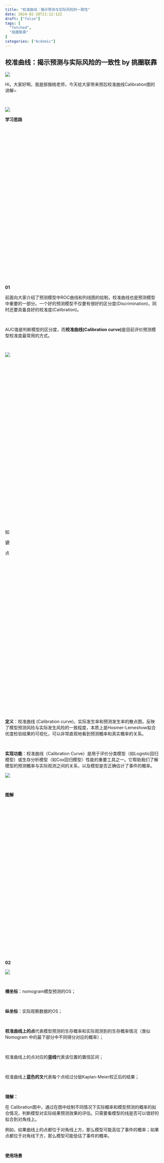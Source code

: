 ```yaml
---
title: "校准曲线：揭示预测与实际风险的一致性"
date: 2024-02-28T21:12:12Z
draft: ["false"]
tags: [
  "fetched",
  "挑圈联靠"
]
categories: ["Acdemic"]
---
```

校准曲线：揭示预测与实际风险的一致性 by 挑圈联靠
------
<div><section data-mpa-powered-by="yiban.io"><section powered-by="xiumi.us"><section><img data-imgfileid="100152564" data-ratio="0.42592592592592593" data-s="300,640" data-src="https://mmbiz.qpic.cn/sz_mmbiz_png/OOT9X8luDTDH9Pw2OUTDsSno2unNOFJg3vOYZGE56RicgrbiaNoGlYNnzuxHAYvrqWpLuO3tzLSe3aNSia2XLwQVQ/640?wx_fmt=png&amp;from=appmsg" data-type="png" data-w="1080" src="https://mmbiz.qpic.cn/sz_mmbiz_png/OOT9X8luDTDH9Pw2OUTDsSno2unNOFJg3vOYZGE56RicgrbiaNoGlYNnzuxHAYvrqWpLuO3tzLSe3aNSia2XLwQVQ/640?wx_fmt=png&amp;from=appmsg"></section></section><p powered-by="xiumi.us">Hi，大家好啊，我是猕猴桃老师，今天给大家带来预后校准曲线Calibration图的讲解~</p><p><br></p><section powered-by="xiumi.us"><section><img data-imgfileid="100152566" data-ratio="1" data-s="300,640" data-src="https://mmbiz.qpic.cn/mmbiz_svg/Hp9HAaP9GFAkyux7ibqhbcpVaShelOo2AV2WvJMOicUiaALHgaovxCZYIaSu8AbiaygoDyz0InA8hQ2PzJrGb4NPAmsSTdvZd2gq/640?wx_fmt=svg&amp;from=appmsg" data-type="svg" data-w="150" src="https://mmbiz.qpic.cn/mmbiz_svg/Hp9HAaP9GFAkyux7ibqhbcpVaShelOo2AV2WvJMOicUiaALHgaovxCZYIaSu8AbiaygoDyz0InA8hQ2PzJrGb4NPAmsSTdvZd2gq/640?wx_fmt=svg&amp;from=appmsg"></section></section><section powered-by="xiumi.us"><section><section powered-by="xiumi.us"><p><strong>学习思路</strong></p></section></section><section><section powered-by="xiumi.us"><section><svg viewbox="0 0 1 1"></svg></section></section></section><section><section powered-by="xiumi.us"><section><p><strong>01</strong></p></section></section></section></section><section powered-by="xiumi.us"><p>前面向大家介绍了预测模型中ROC曲线和列线图的绘制，校准曲线也是预测模型中重要的一部分。一个好的预测模型不仅要有很好的区分度(Discrimination)，同时还要具备良好的校准度(Calibration)。</p><p><br></p><p>AUC值是判断模型的区分度，而<strong><span>校准曲线(Calibration curve)</span></strong>是目前评价预测模型校准度最常用的方式。</p><p><br></p><p><img data-galleryid="" data-imgfileid="100152572" data-ratio="0.4255555555555556" data-s="300,640" data-src="https://mmbiz.qpic.cn/sz_mmbiz_png/OOT9X8luDTDH9Pw2OUTDsSno2unNOFJgHsTu4lFzDpqVJC97hL7XfCicFId2l8LcibHALxBHT5kJ7mKxqQl60T3g/640?wx_fmt=png&amp;from=appmsg" data-type="png" data-w="900" src="https://mmbiz.qpic.cn/sz_mmbiz_png/OOT9X8luDTDH9Pw2OUTDsSno2unNOFJgHsTu4lFzDpqVJC97hL7XfCicFId2l8LcibHALxBHT5kJ7mKxqQl60T3g/640?wx_fmt=png&amp;from=appmsg"></p><p><br></p></section><section powered-by="xiumi.us"><section><section powered-by="xiumi.us"><section><svg viewbox="0 0 1 1"></svg></section><section><section powered-by="xiumi.us"><section><p>知</p></section></section></section><section><section powered-by="xiumi.us"><section><p><strong>识</strong></p></section></section></section><section><section powered-by="xiumi.us"><section><p>点</p></section></section></section><section><svg viewbox="0 0 1 1"></svg></section></section></section></section><section powered-by="xiumi.us"><section><section powered-by="xiumi.us"><section><p><span><strong>定义</strong></span><span>：</span>校准曲线 (Calibration curve)，实际发生率和预测发生率的散点图，反映了模型预测风险与实际发生风险的一致程度，本质上是Hosmer-Lemeshow拟合优度检验结果的可视化，可以非常直观地看到预测概率和真实概率的关系。</p><p><br></p><p><span><strong>实现功能</strong></span>：校准曲线（Calibration Curve）是用于评价分类模型（如Logistic回归模型）或生存分析模型（如Cox回归模型）性能的重要工具之一。它帮助我们了解模型的预测概率与实际观测之间的关系，以及模型是否正确估计了事件的概率。</p></section></section></section><section><section powered-by="xiumi.us"><section><img data-imgfileid="100152562" data-ratio="1.07" data-s="300,640" data-src="https://mmbiz.qpic.cn/sz_mmbiz_png/OOT9X8luDTDH9Pw2OUTDsSno2unNOFJgtH93TxgoS1VhfJicWEFpCZRP9XTyMIKiaulTdYKkhaeabwJA0z85ynBQ/640?wx_fmt=png&amp;from=appmsg" data-type="png" data-w="500" src="https://mmbiz.qpic.cn/sz_mmbiz_png/OOT9X8luDTDH9Pw2OUTDsSno2unNOFJgtH93TxgoS1VhfJicWEFpCZRP9XTyMIKiaulTdYKkhaeabwJA0z85ynBQ/640?wx_fmt=png&amp;from=appmsg"></section></section></section></section><p powered-by="xiumi.us"><br></p><section powered-by="xiumi.us"><section><section powered-by="xiumi.us"><p><strong>图解</strong></p></section></section><section><section powered-by="xiumi.us"><section><svg viewbox="0 0 1 1"></svg></section></section></section><section><section powered-by="xiumi.us"><section><p><strong>02</strong></p></section></section></section></section><section powered-by="xiumi.us"><section><img data-imgfileid="100152565" data-ratio="0.9677871148459384" data-s="300,640" data-src="https://mmbiz.qpic.cn/sz_mmbiz_png/OOT9X8luDTDH9Pw2OUTDsSno2unNOFJgz4dUDIZ7brQxnr2OIkc6uxrXM32ibKIIvMnqxdonZQKeX2IezLhDGuQ/640?wx_fmt=png&amp;from=appmsg" data-type="png" data-w="714" src="https://mmbiz.qpic.cn/sz_mmbiz_png/OOT9X8luDTDH9Pw2OUTDsSno2unNOFJgz4dUDIZ7brQxnr2OIkc6uxrXM32ibKIIvMnqxdonZQKeX2IezLhDGuQ/640?wx_fmt=png&amp;from=appmsg"></section></section><p powered-by="xiumi.us"><br></p><section powered-by="xiumi.us"><p><strong><span>横坐标</span></strong>：nomogram模型预测的OS；</p><p><br></p><p><strong><span>纵坐标</span></strong>：实际观察数据的OS；</p><p><br></p><p><span><strong>校准曲线上的点</strong></span>代表模型预测的生存概率和实际观测到的生存概率情况（类似 Nomogram 中的最下部分中不同得分对应的概率）；</p><p><br></p><p>校准曲线上的点对应的<strong><span>竖线</span></strong>代表该位置的置信区间；</p><p><br></p><p>校准曲线上<strong><span>蓝色的叉</span></strong>代表每个点经过分层Kaplan-Meier校正后的结果；</p><p><br></p><p><strong><span>理解：</span></strong></p><p>在 Calibration图中，通过在图中绘制不同情况下实际概率和模型预测的概率的拟合情况，判断模型对实际结果预测效果的评估。只需要看模型的线是否可以很好的拟合到对角线上。</p><p>例如，如果曲线上的点都位于对角线上方，那么模型可能高估了事件的概率；如果点都位于对角线下方，那么模型可能低估了事件的概率。</p><p><br></p></section><section powered-by="xiumi.us"><section><section powered-by="xiumi.us"><p><strong>使用场景</strong></p></section></section><section><section powered-by="xiumi.us"><section><svg viewbox="0 0 1 1"></svg></section></section></section><section><section powered-by="xiumi.us"><section><p><strong>03</strong></p></section></section></section></section><section powered-by="xiumi.us"><p><span><strong>预测模型评估</strong>：</span>评估预测模型的准确性。比较预测模型给出的预测患者预后概率与实际观察到的患者预后情况之间的差异，可以了解模型在预测预后方面的准确性。</p><p><br></p><p><span><strong>模型校准度评估</strong>：</span>评估预测模型的校准度。校准度表示预测模型的预测结果与实际观察结果的一致性程度。观察预后校准曲线上的曲线拟合程度，可以判断预测模型在各个预测概率范围内的校准度。</p><p><br></p><p><span><strong>模型改进</strong>：</span>发现预测模型在某些预测概率范围内存在偏差或误差。基于这些观察结果，可对模型进行改进，调整模型的参数或重新选择特征，以提高模型的预测准确性和校准度。</p><p><br></p></section><section powered-by="xiumi.us"><section><section powered-by="xiumi.us"><p><strong>图表绘制和讲解</strong></p></section></section><section><section powered-by="xiumi.us"><section><svg viewbox="0 0 1 1"></svg></section></section></section><section><section powered-by="xiumi.us"><section><p><strong>04</strong></p></section></section></section></section><section powered-by="xiumi.us"><p>生信图表的绘制一直都是很多刚入门的新手会头疼的问题。</p><p> </p><p>不知道怎么做图？拿着数据手足无措？</p><p> </p><p>这就来教你解决！</p><p><br></p></section><section powered-by="xiumi.us"><section><iframe data-vidtype="2" data-mpvid="wxv_3345464628242038786" data-cover="http%3A%2F%2Fmmbiz.qpic.cn%2Fsz_mmbiz_jpg%2FOOT9X8luDTDH9Pw2OUTDsSno2unNOFJgWICz70jXQxYAsofQgZib7iahmMRkCodV0lk7XMINv8pnSuKga3uO0D4A%2F0%3Fwx_fmt%3Djpeg" allowfullscreen="" frameborder="0" data-ratio="1.7777777777777777" data-w="1280" data-src="https://mp.weixin.qq.com/mp/readtemplate?t=pages/video_player_tmpl&amp;action=mpvideo&amp;auto=0&amp;vid=wxv_3345464628242038786"></iframe></section><p><br></p><p>从让大家记住学会的角度出发，建议先登录网站自己绘制一次，然后再参照视频比对一下自己的绘制过程是否一致哦！</p><p><br></p></section><section powered-by="xiumi.us"><section><iframe data-vidtype="2" data-mpvid="wxv_3345465232909680640" data-cover="http%3A%2F%2Fmmbiz.qpic.cn%2Fsz_mmbiz_jpg%2FOOT9X8luDTDH9Pw2OUTDsSno2unNOFJgz2Lb2pib2LbwcfKZwXUjZcceWGGib1ENDiaJZGwGeAbAERHV9Tb3oNGbw%2F0%3Fwx_fmt%3Djpeg" allowfullscreen="" frameborder="0" data-ratio="1.7777777777777777" data-w="1280" data-src="https://mp.weixin.qq.com/mp/readtemplate?t=pages/video_player_tmpl&amp;action=mpvideo&amp;auto=0&amp;vid=wxv_3345465232909680640"></iframe></section><p><br></p></section><section powered-by="xiumi.us"><section><section powered-by="xiumi.us"><p><strong>看图实战</strong></p></section></section><section><section powered-by="xiumi.us"><section><svg viewbox="0 0 1 1"></svg></section></section></section><section><section powered-by="xiumi.us"><section><p><strong>05</strong></p></section></section></section></section><section powered-by="xiumi.us"><p><strong>例1</strong></p><p><strong><span>Malamon et al. EBioMedicine. PMID: 36870199.</span></strong><span></span></p></section><section powered-by="xiumi.us"><section><img data-imgfileid="100152570" data-ratio="1.7942583732057416" data-s="300,640" data-src="https://mmbiz.qpic.cn/sz_mmbiz_png/OOT9X8luDTDH9Pw2OUTDsSno2unNOFJgOibdqWQn46NHQcyxxIxtZbJWhQKDWfJ7bGVrOhqwzZfkXoQ0A7YjnOA/640?wx_fmt=png&amp;from=appmsg" data-type="png" data-w="627" src="https://mmbiz.qpic.cn/sz_mmbiz_png/OOT9X8luDTDH9Pw2OUTDsSno2unNOFJgOibdqWQn46NHQcyxxIxtZbJWhQKDWfJ7bGVrOhqwzZfkXoQ0A7YjnOA/640?wx_fmt=png&amp;from=appmsg"></section></section><p powered-by="xiumi.us"><br></p><section powered-by="xiumi.us"><p><strong><span>图中元素解释：</span></strong></p><p><span>在5年模型中(图 2a)，第5层的中位存活率为88.98%，第4层的中位存活率为80.37%，第3层的中位存活率为69.78%，第2层的中位存活率为58.81%，第1层的中位存活率为37.69%。10年模型(图 2b)得出第5层的中位生存率为86.2%。第4层的中位生存率为78%，第3层的中位生存率为68.8%，第2层的中位生存率为59.8%，第1层的中位生存率为41.1%。在5年和10年模型中，L-EPTS 概率与5级平均存活天数的相关性分别为96% 和99%。5年时，有1231名(4.67%)患者的L-EPTS概率等于或小于50%。10年时，42785 名患者(91.75%)的LEPTS概率等于或大于50%。</span></p><p><br></p><p><strong><span>另附结果描述：</span></strong></p><p><strong><span>图注描述：</span></strong></p><p><span>Fig. 2: Calibration of the five-tiered ranking system. The estimated median survival probability (EMSP) was calculated for all patients in the discovery cohorts (N = 26,372 and N = 46,329) and is provided as a function of mean survival years per tier for all 5-year (a) and 10- year (b) predictions. We defined the five-tiered thresholds by selecting the maximum correlation between the median survival probability and the mean years survived at 10-years post-transplant. The following tier thresholds were assigned: 5 (EMSP &gt; 0.85), 4 (EMSP &gt; 0.75 and ≤0.85), 3 (EMSP &gt; 0.65 and ≤ 0.75), 2 (EMSP &gt; 0.5 and ≤0.65), and 1 (EMSP ≤ 0.5). The goodness-of-fit (R2 ) was calculated using linear regression and reported at 0.96 and 0.99 for 5- and 10-years post-transplant.</span></p><p><strong><span>结果描述：</span></strong></p><p><span>The mean survival days per tier are presented in Fig. 2. In the 5-year model (Fig. 2a), tier 5 had a median survival of 88.98%, tier 4 had median survival of 80.37%, tier 3 had a median survival of 69.78%, tier 2 had a median survival of 58.81%, and tier 1 had a median survival of 37.69%. The 10-year model (Fig. 2b) yielded a median survival of 86.2% for tier 5. Tier 4 had a median survival of 78%, tier 3 had a median survival of 68.8%, tier 2 had a median survival of 59.8%, and tier 1 had a median survival of 41.1%. L-EPTS probability was 96% and 99% correlated to the mean survival days across the 5 tiers for the 5-year and 10-year models, respectively. At 5-years, 1231 (4.67%) patients had an equal to or less than 50% L-EPTS probability. At 10-years, 42,785 (91.75%) patients had equal to or greater than 50% LEPTS probability.</span></p><p><br></p></section><section powered-by="xiumi.us"><p><strong>例2</strong></p><p><strong><span>Rentroia-Pacheco et al. EClinicalMedicine. PMID: 37662519.</span></strong><span></span></p></section><section powered-by="xiumi.us"><section><img data-imgfileid="100152569" data-ratio="0.9218472468916519" data-s="300,640" data-src="https://mmbiz.qpic.cn/sz_mmbiz_png/OOT9X8luDTDH9Pw2OUTDsSno2unNOFJgSfunMWWqFPje9c6YTYTw1KRRoSztENIZmPl76FTlN1a4xib3KyDI98w/640?wx_fmt=png&amp;from=appmsg" data-type="png" data-w="563" src="https://mmbiz.qpic.cn/sz_mmbiz_png/OOT9X8luDTDH9Pw2OUTDsSno2unNOFJgSfunMWWqFPje9c6YTYTw1KRRoSztENIZmPl76FTlN1a4xib3KyDI98w/640?wx_fmt=png&amp;from=appmsg"></section></section><section powered-by="xiumi.us"><p><strong><span>图中元素解释：</span></strong></p><p><span>该模型校准良好：3 年校准斜率为0.96 (95% CI 0.76-1.16)。观察值与预期值之比 (O/E比)为 0.82 (95% CI 0.58-1.06)，表明该模型略微高估了该队列中的转移事件，尤其是在较高的转移风险范围内。</span></p><p><span><br></span></p><p><strong><span>另附结果描述：</span></strong><span><br></span></p><p><strong><span>图注描述：</span></strong></p><p><span>Fig. 1: Calibration plot. Calibration plot comparing observed metastatic events in the validation cohort with metastatic events predicted by the absolute risk model (in blue) and the Brigham Women’s Hospital (BWH) staging (in pink). The histogram on the bottom shows the distribution of predicted risk probabilities. Patients were grouped into 10 groups of similar size (approximately 70 patients per group). Weighted average predicted metastatic probability and weighted Kaplan–Meier survival estimates were computed for each group. Confidence intervals correspond to the 95% confidence intervals of the Kaplan–Meier survival estimates for each group.</span></p><p><strong><span>结果描述：</span></strong><span>The model waswell-calibrated: the 3-year calibration slope was 0.96(95% CI 0.76–1.16). The observed to expected ratio (O/Eratio) of 0.82 (95% CI 0.58–1.06) indicates that themodel slightly overestimated metastatic events in thiscohort, particularly for higher ranges of metastatic risk(Fig. 1).</span></p><p><br></p></section><section powered-by="xiumi.us"><section><img data-imgfileid="100152567" data-ratio="1" data-s="300,640" data-src="https://mmbiz.qpic.cn/mmbiz_svg/Hp9HAaP9GFAkyux7ibqhbcpVaShelOo2AV2WvJMOicUiaALHgaovxCZYIaSu8AbiaygoDyz0InA8hQ2PzJrGb4NPAmsSTdvZd2gq/640?wx_fmt=svg&amp;from=appmsg" data-type="svg" data-w="150" src="https://mmbiz.qpic.cn/mmbiz_svg/Hp9HAaP9GFAkyux7ibqhbcpVaShelOo2AV2WvJMOicUiaALHgaovxCZYIaSu8AbiaygoDyz0InA8hQ2PzJrGb4NPAmsSTdvZd2gq/640?wx_fmt=svg&amp;from=appmsg"></section></section><section powered-by="xiumi.us"><p><br></p><p><strong>生信人发文的第一道坎，是看不懂文献的套路。</strong></p><p><br></p><p>先别着急！</p><p><span data-lark-record-data='{"rootId":"VqqhdfVJoorH2nxwRzqco6IMnab","text":{"initialAttributedTexts":{"text":{"0":"生信人发文的第一道坎，是看不懂文献的套路"},"attribs":{"0":"*0+k"}},"apool":{"numToAttrib":{"0":["author","7264776978706874372"]},"nextNum":1}},"type":"text","referenceRecordMap":{},"extra":{"mention_page_title":{},"external_mention_url":{}},"isKeepQuoteContainer":false,"isFromCode":false,"selection":[{"id":23,"type":"text","selection":{"start":0,"end":20},"recordId":"P7e9dVdWZoxqcsxgDaDcC6NZnFe"}],"payloadMap":{},"isCut":false}' data-lark-record-format="docx/text"></span></p><p>关于生信快速发文的小诀窍，雪球老师在腾讯会议制定了一个会议主题：<span><strong>2024年生信3+SCI性价比最高的发文方式</strong></span>，想要了解的可以扫下方的二维码哦！同时，雪球老师还会不定时在朋友圈发布生信直播链接以及科研干货~ 欢迎大家扫码了解！</p><p><br></p><p>现团队推出一款生信学习体系课“<span><strong>卓越计划</strong></span>”，目的是让做科研的医生把生信想明白，做明白，助力科技成果发表。</p><p><br></p><p>卓越计划第一次线下课（2023年12月2日-3日）就收获了超乎预期的反响，线下集中训练，尤其是针对代码问题的专项答疑深受学员们的喜爱(<a target="_blank" href="http://mp.weixin.qq.com/s?__biz=MzAwMjY4MDE2Mg==&amp;mid=2247632282&amp;idx=1&amp;sn=457f7130f95aa5f205cebe89d6e912b8&amp;chksm=9aca3197adbdb8816272082eb9b0e3b7b25d546e97ae643cede5289cb7ea958240ecffbe86d6&amp;scene=21#wechat_redirect" textvalue="卓越计划是一种遥遥领先的精神状态" linktype="text" imgurl="" imgdata="null" data-itemshowtype="0" tab="innerlink" data-linktype="2">卓越计划是一种遥遥领先的精神状态</a>；<a target="_blank" href="http://mp.weixin.qq.com/s?__biz=MzAwMjY4MDE2Mg==&amp;mid=2247631989&amp;idx=1&amp;sn=80729e97f2084b78079118af51430750&amp;chksm=9aca3078adbdb96e7da48f119acc2ec08bcf8bda71a3556d289c75ae32a8d1db1a057b17d4ff&amp;scene=21#wechat_redirect" textvalue="参加卓越计划后，我拿回了属于我的一切" linktype="text" imgurl="" imgdata="null" data-itemshowtype="0" tab="innerlink" data-linktype="2">参加卓越计划后，我拿回了属于我的一切</a>)。</p><p><br></p></section><section powered-by="xiumi.us"><section><img data-imgfileid="100152568" data-ratio="1" data-s="300,640" data-src="https://mmbiz.qpic.cn/sz_mmbiz_png/OOT9X8luDTDH9Pw2OUTDsSno2unNOFJgnELK9WES1zy7rETMdgYkfgId5RWibtsYQ7nNTmicfzT0KBHfnsNWE97Q/640?wx_fmt=png&amp;from=appmsg" data-type="png" data-w="625" src="https://mmbiz.qpic.cn/sz_mmbiz_png/OOT9X8luDTDH9Pw2OUTDsSno2unNOFJgnELK9WES1zy7rETMdgYkfgId5RWibtsYQ7nNTmicfzT0KBHfnsNWE97Q/640?wx_fmt=png&amp;from=appmsg"></section></section><section powered-by="xiumi.us"><p><br></p><p>另外，现在添加雪球老师微信，回复W-12还可以领取雪球老师精心整理的多分子类型生信套路从入门到精通~</p></section></section><p><mp-style-type data-value="3"></mp-style-type></p></div>  
<hr>
<a href="https://mp.weixin.qq.com/s/UO8HdMeJqqvaCoCvnrYLBg",target="_blank" rel="noopener noreferrer">原文链接</a>
